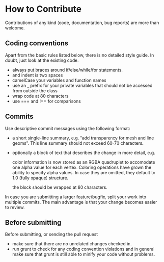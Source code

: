 How to Contribute
=========================================

Contributions of any kind (code, documentation, bug reports) are more than welcome.

Coding conventions
-----------------------------------------

Apart from the basic rules listed below, there is no detailed style guide. In doubt, just look at the existing code.

  - always put braces around if/else/while/for statements.
  - and indent is two spaces
  - camelCase your variables and function names
  - use an _ prefix for your private variables that should not be accessed from outside the class
  - wrap code at 80 characters
  - use === and !== for comparisons

Commits
-----------------------------------------

Use descriptive commit messages using the following format:

 - a short single-line summary, e.g. "add transparency for mesh and line geoms". This line summary should not exceed 60-70 characters.
 - optionally a block of text that describes the change in more detail, e.g.

      color information is now stored as an RGBA quadruplet to accomodate one 
      alpha value for each vertex. Coloring operations have grown the ability to 
      specify alpha values. In case they are omitted, they default to 1.0 
      (fully opaque) structure.

   the block should be wrapped at 80 characters.

In case you are submitting a larger feature/bugfix, split your work into multiple commits. The main advantage is that your change becomes easier to review.

Before submitting
----------------------------------------

Before submitting, or sending the pull request

 - make sure that there are no unrelated changes checked in.
 - run grunt to check for any coding convention violations and in general make sure that grunt is still able to minify your code without problems.


